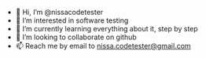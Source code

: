 - 👋 Hi, I’m @nissacodetester
- 👀 I’m interested in software testing
- 🌱 I’m currently learning everything about it, step by step
- 💞️ I’m looking to collaborate on github
- 📫 Reach me by email to nissa.codetester@gmail.com

<!---
nissacodetester/nissacodetester is a ✨ special ✨ repository because its `README.md` (this file) appears on your GitHub profile.
You can click the Preview link to take a look at your changes.
--->

